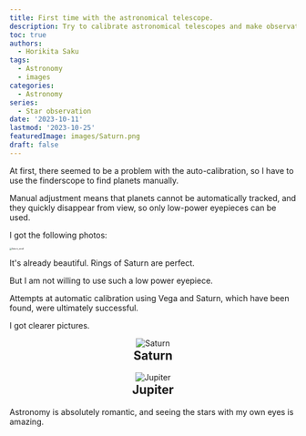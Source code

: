 ```yaml
---
title: First time with the astronomical telescope.
description: Try to calibrate astronomical telescopes and make observations of Jupiter and Saturn.
toc: true
authors:
  - Horikita Saku
tags:
  - Astronomy
  - images
categories:
  - Astronomy
series:
  - Star observation
date: '2023-10-11'
lastmod: '2023-10-25'
featuredImage: images/Saturn.png
draft: false
---
```

At first, there seemed to be a problem with the auto-calibration, so I have to use the finderscope to find planets manually.

Manual adjustment means that planets cannot be automatically tracked, and they quickly disappear from view, so only low-power eyepieces can be used.

I got the following photos:

<img src="../../../images/Saturn_small.jpg" alt="Saturn_small" style="zoom: 25%;" />

It's already beautiful. Rings of Saturn are perfect.

But I am not willing to use such a low power eyepiece.

Attempts at automatic calibration using Vega and Saturn, which have been found, were ultimately successful.

I got clearer pictures.
<div style="text-align: center;">
    <img src="../../../images/Saturn.jpg" alt="Saturn" />
    <h2 style="margin-top: 1px;">Saturn</h2>
</div>

<div style="text-align: center;">
    <img src="../../../images/Jupiter_big.jpg" alt="Jupiter"/>
    <h2 style="margin-top: 1px;">Jupiter</h2>
</div>



Astronomy is absolutely romantic, and seeing the stars with my own eyes is amazing.